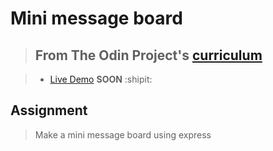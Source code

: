 # Mini message board

> ## From The Odin Project's [curriculum](https://www.theodinproject.com/lessons/mini-message-board)

> - [Live Demo]() **SOON** :shipit:

## Assignment

> Make a mini message board using express
